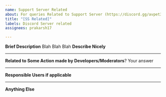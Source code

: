 ```yaml
---
name: Support Server Related
about: For queries Related to Support Server (https://discord.gg/avpet3NjTE)
title: "[SS Related]"
labels: Discord Server related
assignees: prakarsh17

---
```


**Brief Description**
Blah Blah Blah
**Describe Nicely**
___
**Related to Some Action made by Developers/Moderators**?
Your answer
___
**Responsible Users if applicable**
___
**Anything Else**

